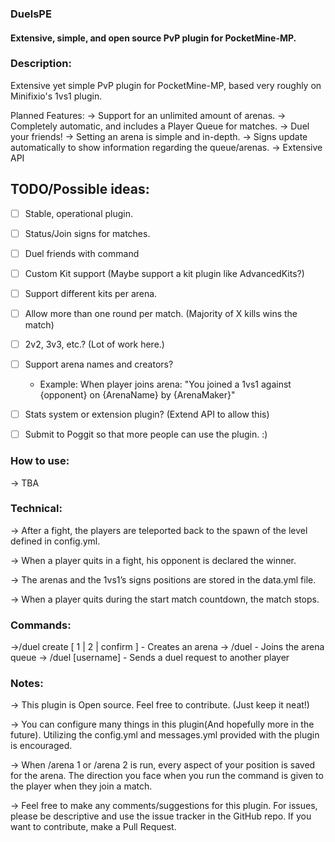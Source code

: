 ### DuelsPE
#### Extensive, simple, and open source PvP plugin for PocketMine-MP.

### Description:
Extensive yet simple PvP plugin for PocketMine-MP, based very roughly on Minifixio's 1vs1 plugin.

Planned Features:
-> Support for an unlimited amount of arenas.
-> Completely automatic, and includes a Player Queue for matches. 
-> Duel your friends!
-> Setting an arena is simple and in-depth.
-> Signs update automatically to show information regarding the queue/arenas.
-> Extensive API

TODO/Possible ideas:
---
 - [ ] Stable, operational plugin.
 - [ ] Status/Join signs for matches.
 - [ ] Duel friends with command
 - [ ] Custom Kit support (Maybe support a kit plugin like AdvancedKits?)
 - [ ] Support different kits per arena.
 - [ ] Allow more than one round per match. (Majority of X kills wins the match)
 - [ ] 2v2, 3v3, etc.? (Lot of work here.)
 - [ ] Support arena names and creators?
   - Example: When player joins arena: "You joined a 1vs1 against {opponent} on {ArenaName} by {ArenaMaker}"
 - [ ] Stats system or extension plugin? (Extend API to allow this)
 - [ ] Submit to Poggit so that more people can use the plugin. :)


### How to use:
-> TBA

### Technical:
-> After a fight, the players are teleported back to the spawn of the level defined in config.yml.

-> When a player quits in a fight, his opponent is declared the winner.

-> The arenas and the 1vs1’s signs positions are stored in the data.yml file.

-> When a player quits during the start match countdown, the match stops.


### Commands:
->/duel create [ 1 | 2 | confirm ] - Creates an arena
-> /duel - Joins the arena queue
-> /duel [username] - Sends a duel request to another player


### Notes:
-> This plugin is Open source. Feel free to contribute. (Just keep it neat!)

-> You can configure many things in this plugin(And hopefully more in the future). Utilizing the config.yml and messages.yml provided with the plugin is encouraged.

-> When /arena 1 or /arena 2 is run, every aspect of your position is saved for the arena. The direction you face when you run the command is given to the player when they join a match.

-> Feel free to make any comments/suggestions for this plugin. For issues, please be descriptive and use the issue tracker in the GitHub repo. If you want to contribute, make a Pull Request.
